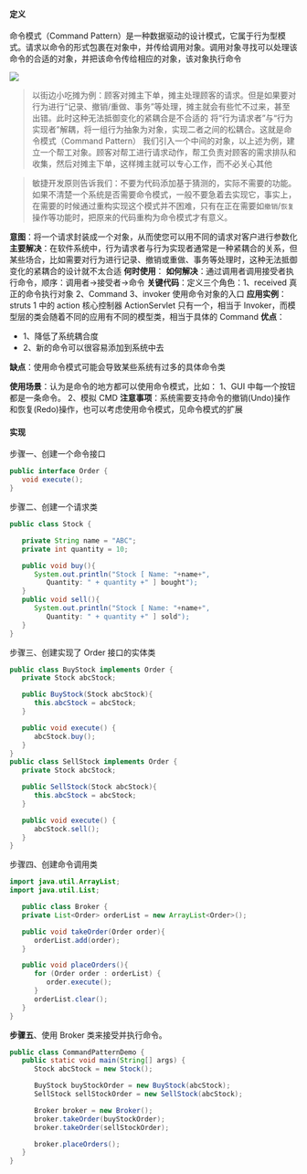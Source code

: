 #### 定义
命令模式（Command Pattern）是一种数据驱动的设计模式，它属于行为型模式。请求以命令的形式包裹在对象中，并传给调用对象。调用对象寻找可以处理该命令的合适的对象，并把该命令传给相应的对象，该对象执行命令

![](https://i.loli.net/2018/03/10/5aa2b29d0eabd.png)

> 以街边小吃摊为例：顾客对摊主下单，摊主处理顾客的请求。但是如果要对行为进行“记录、撤销/重做、事务”等处理，摊主就会有些忙不过来，甚至出错。此时这种无法抵御变化的紧耦合是不合适的
> 将“行为请求者”与“行为实现者”解耦，将一组行为抽象为对象，实现二者之间的松耦合。这就是命令模式（Command Pattern）
> 我们引入一个中间的对象，以上述为例，建立一个帮工对象。顾客对帮工进行请求动作，帮工负责对顾客的需求排队和收集，然后对摊主下单，这样摊主就可以专心工作，而不必关心其他

> 敏捷开发原则告诉我们：不要为代码添加基于猜测的，实际不需要的功能。如果不清楚一个系统是否需要命令模式，一般不要急着去实现它，事实上，在需要的时候通过重构实现这个模式并不困难，只有在正在需要如`撤销`/`恢复`操作等功能时，把原来的代码重构为命令模式才有意义。

**意图**：将一个请求封装成一个对象，从而使您可以用不同的请求对客户进行参数化
**主要解决**：在软件系统中，行为请求者与行为实现者通常是一种紧耦合的关系，但某些场合，比如需要对行为进行记录、撤销或重做、事务等处理时，这种无法抵御变化的紧耦合的设计就不太合适
**何时使用**：
**如何解决**：通过调用者调用接受者执行命令，顺序：调用者→接受者→命令
**关键代码**：定义三个角色：1、received 真正的命令执行对象 2、Command 3、invoker 使用命令对象的入口
**应用实例**：struts 1 中的 action 核心控制器 ActionServlet 只有一个，相当于 Invoker，而模型层的类会随着不同的应用有不同的模型类，相当于具体的 Command
**优点**：
- 1、降低了系统耦合度
- 2、新的命令可以很容易添加到系统中去

**缺点**：使用命令模式可能会导致某些系统有过多的具体命令类

**使用场景**：认为是命令的地方都可以使用命令模式，比如： 1、GUI 中每一个按钮都是一条命令。 2、模拟 CMD
**注意事项**：系统需要支持命令的撤销(Undo)操作和恢复(Redo)操作，也可以考虑使用命令模式，见命令模式的扩展

#### 实现
步骤一、创建一个命令接口
```java
public interface Order {
   void execute();
}
```
步骤二、创建一个请求类
```java
public class Stock {

   private String name = "ABC";
   private int quantity = 10;

   public void buy(){
      System.out.println("Stock [ Name: "+name+",
         Quantity: " + quantity +" ] bought");
   }
   public void sell(){
      System.out.println("Stock [ Name: "+name+",
         Quantity: " + quantity +" ] sold");
   }
}
```
步骤三、创建实现了 Order 接口的实体类
```java
public class BuyStock implements Order {
   private Stock abcStock;

   public BuyStock(Stock abcStock){
      this.abcStock = abcStock;
   }

   public void execute() {
      abcStock.buy();
   }
}
public class SellStock implements Order {
   private Stock abcStock;

   public SellStock(Stock abcStock){
      this.abcStock = abcStock;
   }

   public void execute() {
      abcStock.sell();
   }
}
```
步骤四、创建命令调用类
```java
import java.util.ArrayList;
import java.util.List;

   public class Broker {
   private List<Order> orderList = new ArrayList<Order>();

   public void takeOrder(Order order){
      orderList.add(order);
   }

   public void placeOrders(){
      for (Order order : orderList) {
         order.execute();
      }
      orderList.clear();
   }
}
```
**步骤五**、使用 Broker 类来接受并执行命令。
```java
public class CommandPatternDemo {
   public static void main(String[] args) {
      Stock abcStock = new Stock();

      BuyStock buyStockOrder = new BuyStock(abcStock);
      SellStock sellStockOrder = new SellStock(abcStock);

      Broker broker = new Broker();
      broker.takeOrder(buyStockOrder);
      broker.takeOrder(sellStockOrder);

      broker.placeOrders();
   }
}
```
